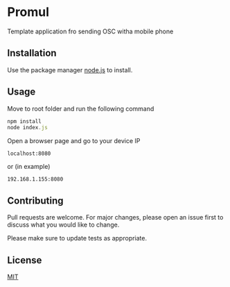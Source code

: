 # Promul

Template application fro sending OSC witha mobile phone

## Installation

Use the package manager [node.js](https://nodejs.org/en/) to install.

## Usage

Move to root folder and run the following command

```javascript
npm install
node index.js
```

Open a browser page and go to your device IP 

```batch
localhost:8080
```

or (in example)

```batch
192.168.1.155:8080
```

## Contributing
Pull requests are welcome. For major changes, please open an issue first to discuss what you would like to change.

Please make sure to update tests as appropriate.

## License
[MIT](https://choosealicense.com/licenses/mit/)
